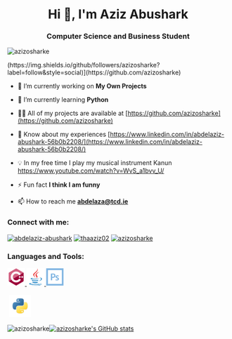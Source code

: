 <h1 align="center">Hi 👋, I'm Aziz Abushark</h1>
<h3 align="center">Computer Science and Business Student</h3>

<p align="left"> <img src="https://komarev.com/ghpvc/?username=azizosharke&label=Profile%20views&color=0e75b6&style=flat" alt="azizosharke" /> </p> 
(https://img.shields.io/github/followers/azizosharke?label=follow&style=social)](https://github.com/azizosharke)

- 🔭 I’m currently working on **My Own Projects**

- 🌱 I’m currently learning **Python**

- 👨‍💻 All of my projects are available at [https://github.com/azizosharke](https://github.com/azizosharke)

- 📄 Know about my experiences [https://www.linkedin.com/in/abdelaziz-abushark-56b0b2208/](https://www.linkedin.com/in/abdelaziz-abushark-56b0b2208/)

- 💡 In my free time I play my musical instrument Kanun https://www.youtube.com/watch?v=WvS_a1bvv_U/

- ⚡ Fun fact **I think I am funny**

- 📫 How to reach me **abdelaza@tcd.ie**

<h3 align="left">Connect with me:</h3>
<p align="left">
<a href="https://www.linkedin.com/in/abdelaziz-abushark-56b0b2208/" target="blank"><img align="center" src="https://raw.githubusercontent.com/rahuldkjain/github-profile-readme-generator/master/src/images/icons/Social/linked-in-alt.svg" alt="abdelaziz-abushark" height="30" width="40" /></a>
<a href="https://www.instagram.com/theaziz02/" target="blank"><img align="center" src="https://raw.githubusercontent.com/rahuldkjain/github-profile-readme-generator/master/src/images/icons/Social/instagram.svg" alt="thaaziz02" height="30" width="40" /></a>
  <a href="https://www.github.com/azizosharke" target="blank"><img align="center" src="https://raw.githubusercontent.com/rahuldkjain/github-profile-readme-generator/master/src/images/icons/Social/github.svg" alt="azizosharke" height="30" width="40" /></a>
</p>

<h3 align="left">Languages and Tools:</h3>
<p align="left"> <a href="https://www.w3schools.com/cpp/" target="_blank" rel="noreferrer"> <img src="https://raw.githubusercontent.com/devicons/devicon/master/icons/cplusplus/cplusplus-original.svg" alt="cplusplus" width="40" height="40"/> </a> <a href="https://www.java.com" target="_blank" rel="noreferrer"> <img src="https://raw.githubusercontent.com/devicons/devicon/master/icons/java/java-original.svg" alt="java" width="40" height="40"/> </a> <a href="https://www.photoshop.com/en" target="_blank" rel="noreferrer"> <img 
src="https://raw.githubusercontent.com/devicons/devicon/master/icons/photoshop/photoshop-line.svg" alt="photoshop" width="40" height="40"/> </a> </p>
<img src="https://raw.githubusercontent.com/github/explore/80688e429a7d4ef2fca1e82350fe8e3517d3494d/topics/python/python.png" alt="Python" height="50" style="vertical-align:top; margin:4px">







<p><img align="left" src="https://github-readme-stats.vercel.app/api/top-langs/?username=azizosharke&layout=compact" alt="azizosharke" /></p>

[![azizosharke's GitHub stats](https://github-readme-stats.vercel.app/api?username=azizosharke&count_private=true&show_icons=true&theme=cobalt)](https://github.com/anuraghazra/github-readme-stats)



